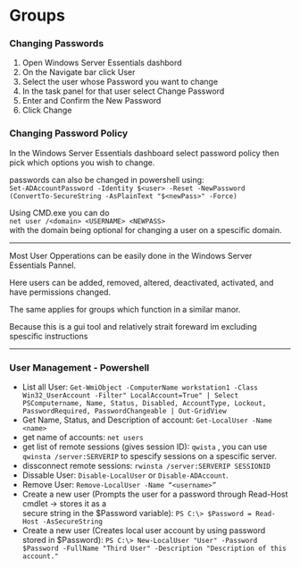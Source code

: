 # Groups

### Changing Passwords <a href="#changing-passwords" id="changing-passwords"></a>

1. Open Windows Server Essentials dashbord
2. On the Navigate bar click User
3. Select the user whose Password you want to change
4. In the task panel for that user select Change Password
5. Enter and Confirm the New Password
6. Click Change

### Changing Password Policy <a href="#changing-password-policy" id="changing-password-policy"></a>

In the Windows Server Essentials dashboard select password policy then pick which options you wish to change.

passwords can also be changed in powershell using:\
`Set-ADAccountPassword -Identity $<user> -Reset -NewPassword (ConvertTo-SecureString -AsPlainText "$<newPass>" -Force)`

Using CMD.exe you can do\
`net user /<domain> <USERNAME> <NEWPASS>`\
with the domain being optional for changing a user on a spescific domain.

***

Most User Opperations can be easily done in the Windows Server Essentials Pannel.

Here users can be added, removed, altered, deactivated, activated, and have permissions changed.

The same applies for groups which function in a similar manor.

Because this is a gui tool and relatively strait foreward im excluding spescific instructions

***

### User Management - Powershell <a href="#user-management-powershell" id="user-management-powershell"></a>

* List all User: `Get-WmiObject -ComputerName workstation1 -Class Win32_UserAccount -Filter" LocalAccount=True" | Select PSComputername, Name, Status, Disabled, AccountType, Lockout, PasswordRequired, PasswordChangeable | Out-GridView`
* Get Name, Status, and Description of account: `Get-LocalUser -Name <name>`
* get name of accounts: `net users`
* get list of remote sessions (gives session ID): `qwista` , you can use `qwinsta /server:SERVERIP` to spescify sessions on a spescific server.
* dissconnect remote sessions: `rwinsta /server:SERVERIP SESSIONID`
* Dissable User: `Disable-LocalUser` or `Disable-ADAccount`.
* Remove User: `Remove-LocalUser -Name “<username>”`
* Create a new user (Prompts the user for a password through Read-Host cmdlet → stores it as a\
  secure string in the $Password variable): `PS C:\> $Password = Read-Host -AsSecureString`
* Create a new user (Creates local user account by using password stored in $Password): `PS C:\> New-LocalUser "User" -Password $Password -FullName "Third User" -Description "Description of this account."`

